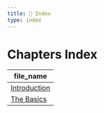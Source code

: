 ```yaml
---
title: 📑 Index
type: index
---
```


# Chapters Index

| file_name                       |
| ------------------------------- |
| [Introduction](../Introduction) |
| [The Basics](../The%20Basics)   |
